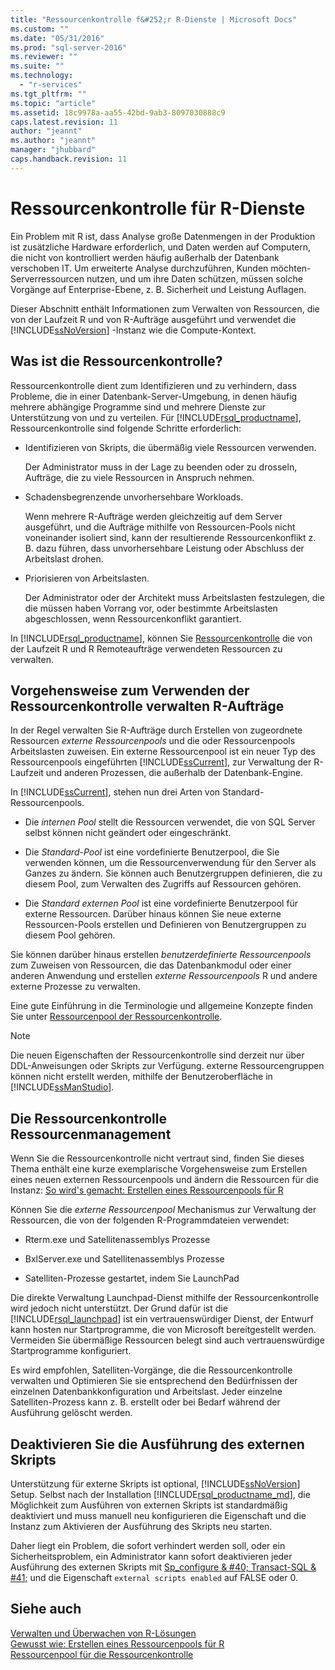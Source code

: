 ```yaml
---
title: "Ressourcenkontrolle f&#252;r R-Dienste | Microsoft Docs"
ms.custom: ""
ms.date: "05/31/2016"
ms.prod: "sql-server-2016"
ms.reviewer: ""
ms.suite: ""
ms.technology: 
  - "r-services"
ms.tgt_pltfrm: ""
ms.topic: "article"
ms.assetid: 18c9978a-aa55-42bd-9ab3-8097030888c9
caps.latest.revision: 11
author: "jeannt"
ms.author: "jeannt"
manager: "jhubbard"
caps.handback.revision: 11
---
```

# Ressourcenkontrolle f&#252;r R-Dienste
  Ein Problem mit R ist, dass Analyse große Datenmengen in der Produktion ist zusätzliche Hardware erforderlich, und Daten werden auf Computern, die nicht von kontrolliert werden häufig außerhalb der Datenbank verschoben IT.  Um erweiterte Analyse durchzuführen, Kunden möchten-Serverressourcen nutzen, und um ihre Daten schützen, müssen solche Vorgänge auf Enterprise-Ebene, z. B. Sicherheit und Leistung Auflagen.  
  
 Dieser Abschnitt enthält Informationen zum Verwalten von Ressourcen, die von der Laufzeit R und von R-Aufträge ausgeführt und verwendet die [!INCLUDE[ssNoVersion](../../includes/ssnoversion-md.md)] -Instanz wie die Compute-Kontext.  
  
## Was ist die Ressourcenkontrolle?  
 Ressourcenkontrolle dient zum Identifizieren und zu verhindern, dass Probleme, die in einer Datenbank-Server-Umgebung, in denen häufig mehrere abhängige Programme sind und mehrere Dienste zur Unterstützung von und zu verteilen. Für [!INCLUDE[rsql_productname](../../includes/rsql-productname-md.md)], Ressourcenkontrolle sind folgende Schritte erforderlich:  
  
-   Identifizieren von Skripts, die übermäßig viele Ressourcen verwenden.  
  
     Der Administrator muss in der Lage zu beenden oder zu drosseln, Aufträge, die zu viele Ressourcen in Anspruch nehmen.  
  
-   Schadensbegrenzende unvorhersehbare Workloads.  
  
     Wenn mehrere R-Aufträge werden gleichzeitig auf dem Server ausgeführt, und die Aufträge mithilfe von Ressourcen-Pools nicht voneinander isoliert sind, kann der resultierende Ressourcenkonflikt z. B. dazu führen, dass unvorhersehbare Leistung oder Abschluss der Arbeitslast drohen.  
  
-   Priorisieren von Arbeitslasten.  
  
     Der Administrator oder der Architekt muss Arbeitslasten festzulegen, die die müssen haben Vorrang vor, oder bestimmte Arbeitslasten abgeschlossen, wenn Ressourcenkonflikt garantiert.  
  
 In [!INCLUDE[rsql_productname](../../includes/rsql-productname-md.md)], können Sie [Ressourcenkontrolle](../../relational-databases/resource-governor/resource-governor.md) die von der Laufzeit R und R Remoteaufträge verwendeten Ressourcen zu verwalten.  
  
## Vorgehensweise zum Verwenden der Ressourcenkontrolle verwalten R-Aufträge  
 In der Regel verwalten Sie R-Aufträge durch Erstellen von zugeordnete Ressourcen *externe Ressourcenpools* und die oder Ressourcenpools Arbeitslasten zuweisen. Ein externe Ressourcenpool ist ein neuer Typ des Ressourcenpools eingeführten [!INCLUDE[ssCurrent](../../includes/sscurrent-md.md)], zur Verwaltung der R-Laufzeit und anderen Prozessen, die außerhalb der Datenbank-Engine.  
  
 In [!INCLUDE[ssCurrent](../../includes/sscurrent-md.md)], stehen nun drei Arten von Standard-Ressourcenpools.  
  
-   Die *internen Pool* stellt die Ressourcen verwendet, die von SQL Server selbst können nicht geändert oder eingeschränkt.  
  
-   Die *Standard-Pool* ist eine vordefinierte Benutzerpool, die Sie verwenden können, um die Ressourcenverwendung für den Server als Ganzes zu ändern. Sie können auch Benutzergruppen definieren, die zu diesem Pool, zum Verwalten des Zugriffs auf Ressourcen gehören.  
  
-   Die *Standard externen Pool* ist eine vordefinierte Benutzerpool für externe Ressourcen. Darüber hinaus können Sie neue externe Ressourcen-Pools erstellen und Definieren von Benutzergruppen zu diesem Pool gehören.  
  
 Sie können darüber hinaus erstellen *benutzerdefinierte Ressourcenpools* zum Zuweisen von Ressourcen, die das Datenbankmodul oder einer anderen Anwendung und erstellen *externe Ressourcenpools* R und andere externe Prozesse zu verwalten.  
  
 Eine gute Einführung in die Terminologie und allgemeine Konzepte finden Sie unter [Ressourcenpool der Ressourcenkontrolle](../../relational-databases/resource-governor/resource-governor-resource-pool.md).  
  
> [!NOTE]  
>  Die neuen Eigenschaften der Ressourcenkontrolle sind derzeit nur über DDL-Anweisungen oder Skripts zur Verfügung. externe Ressourcengruppen können nicht erstellt werden, mithilfe der Benutzeroberfläche in [!INCLUDE[ssManStudio](../../includes/ssmanstudio-md.md)].  
  
## Die Ressourcenkontrolle Ressourcenmanagement 

   Wenn Sie die Ressourcenkontrolle nicht vertraut sind, finden Sie dieses Thema enthält eine kurze exemplarische Vorgehensweise zum Erstellen eines neuen externen Ressourcenpools und ändern die Ressourcen für die Instanz:  [So wird's gemacht: Erstellen eines Ressourcenpools für R](../../advanced-analytics/r-services/how-to-create-a-resource-pool-for-r.md)   
  
 Können Sie die *externe Ressourcenpool* Mechanismus zur Verwaltung der Ressourcen, die von der folgenden R-Programmdateien verwendet:  
  
-   Rterm.exe und Satellitenassemblys Prozesse  
  
-   BxlServer.exe und Satellitenassemblys Prozesse  
  
-   Satelliten-Prozesse gestartet, indem Sie LaunchPad  
  
 Die direkte Verwaltung Launchpad-Dienst mithilfe der Ressourcenkontrolle wird jedoch nicht unterstützt. Der Grund dafür ist die [!INCLUDE[rsql_launchpad](../../includes/rsql-launchpad-md.md)] ist ein vertrauenswürdiger Dienst, der Entwurf kann hosten nur Startprogramme, die von Microsoft bereitgestellt werden. Vermeiden Sie übermäßige Ressourcen belegt sind auch vertrauenswürdige Startprogramme konfiguriert.  
  
 Es wird empfohlen, Satelliten-Vorgänge, die die Ressourcenkontrolle verwalten und Optimieren Sie sie entsprechend den Bedürfnissen der einzelnen Datenbankkonfiguration und Arbeitslast.  Jeder einzelne Satelliten-Prozess kann z. B. erstellt oder bei Bedarf während der Ausführung gelöscht werden.  
  
## Deaktivieren Sie die Ausführung des externen Skripts  
 Unterstützung für externe Skripts ist optional, [!INCLUDE[ssNoVersion](../../includes/ssnoversion-md.md)] Setup. Selbst nach der Installation [!INCLUDE[rsql_productname_md](../../includes/rsql-productname-md.md)], die Möglichkeit zum Ausführen von externen Skripts ist standardmäßig deaktiviert und muss manuell neu konfigurieren die Eigenschaft und die Instanz zum Aktivieren der Ausführung des Skripts neu starten.  
  
 Daher liegt ein Problem, die sofort verhindert werden soll, oder ein Sicherheitsproblem, ein Administrator kann sofort deaktivieren jeder Ausführung des externen Skripts mit [Sp_configure & #40; Transact-SQL & #41;](../../relational-databases/system-stored-procedures/sp-configure-transact-sql.md) und die Eigenschaft `external scripts enabled` auf FALSE oder 0.  
  
## Siehe auch  
 [Verwalten und Überwachen von R-Lösungen](../../advanced-analytics/r-services/managing-and-monitoring-r-solutions.md)  
 [Gewusst wie: Erstellen eines Ressourcenpools für R](../../advanced-analytics/r-services/how-to-create-a-resource-pool-for-r.md)  
 [Ressourcenpool für die Ressourcenkontrolle](../../relational-databases/resource-governor/resource-governor-resource-pool.md)
  